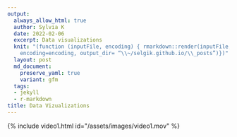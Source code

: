```yaml
---
output:
  always_allow_html: true
  author: Sylvia K
  date: 2022-02-06
  excerpt: Data visualizations
  knit: "(function (inputFile, encoding) { rmarkdown::render(inputFile,
    encoding=encoding, output_dir= “\\~/selgik.github.io/\\_posts”)})"
  layout: post
  md_document:
    preserve_yaml: true
    variant: gfm
  tags:
  - jekyll
  - r-markdown
title: Data Vizualizations
---
```


  {% include video1.html id="/assets/images/video1.mov" %}  

